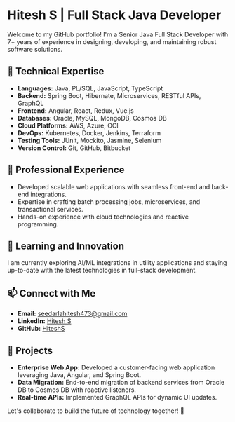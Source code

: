 # Hitesh S | Full Stack Java Developer  

Welcome to my GitHub portfolio! I'm a Senior Java Full Stack Developer with 7+ years of experience in designing, developing, and maintaining robust software solutions.  

## 🚀 Technical Expertise
- **Languages:** Java, PL/SQL, JavaScript, TypeScript  
- **Backend:** Spring Boot, Hibernate, Microservices, RESTful APIs, GraphQL  
- **Frontend:** Angular, React, Redux, Vue.js  
- **Databases:** Oracle, MySQL, MongoDB, Cosmos DB  
- **Cloud Platforms:** AWS, Azure, OCI  
- **DevOps:** Kubernetes, Docker, Jenkins, Terraform  
- **Testing Tools:** JUnit, Mockito, Jasmine, Selenium  
- **Version Control:** Git, GitHub, Bitbucket  

## 💼 Professional Experience
- Developed scalable web applications with seamless front-end and back-end integrations.  
- Expertise in crafting batch processing jobs, microservices, and transactional services.  
- Hands-on experience with cloud technologies and reactive programming.

## 🌱 Learning and Innovation
I am currently exploring AI/ML integrations in utility applications and staying up-to-date with the latest technologies in full-stack development.

## 📫 Connect with Me
- **Email:** seedarlahitesh473@gmail.com  
- **LinkedIn:** [Hitesh S](https://www.linkedin.com/in/hitesh-seedarla473001/)  
- **GitHub:** [HiteshS](https://github.com/Hithesh198)

## 🎯 Projects
- **Enterprise Web App:** Developed a customer-facing web application leveraging Java, Angular, and Spring Boot.
- **Data Migration:** End-to-end migration of backend services from Oracle DB to Cosmos DB with reactive listeners.
- **Real-time APIs:** Implemented GraphQL APIs for dynamic UI updates.

Let's collaborate to build the future of technology together! 🚀  
